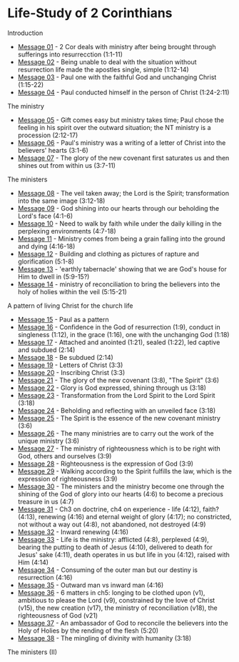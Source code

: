 # Life-Study of 2 Corinthians

Introduction
- [Message 01](msg01.md) - 2 Cor deals with ministry after being brought through sufferings into resurrecction (1:1-11) 
- [Message 02](msg02.md) - Being unable to deal with the situation without resurrection life made the apostles single, simple (1:12-14)
- [Message 03](msg03.md) - Paul one with the faithful God and unchanging Christ (1:15-22)
- [Message 04](msg04.md) - Paul conducted himself in the person of Christ (1:24-2:11)

The ministry
- [Message 05](msg05.md) - Gift comes easy but ministry takes time; Paul chose the feeling in his spirit over the outward situation; the NT ministry is a procession (2:12-17)
- [Message 06](msg06.md) - Paul's ministry was a writing of a letter of Christ into the believers' hearts (3:1-6)
- [Message 07](msg07.md) - The glory of the new covenant first saturates us and then shines out from within us (3:7-11)

The ministers
- [Message 08](msg08.md) - The veil taken away; the Lord is the Spirit; transformation into the same image (3:12-18)
- [Message 09](msg09.md) - God shining into our hearts through our beholding the Lord's face (4:1-6)
- [Message 10](msg10.md) - Need to walk by faith while under the daily killing in the perplexing environments (4:7-18)
- [Message 11](msg11.md) - Ministry comes from being a grain falling into the ground and dying (4:16-18)
- [Message 12](msg12.md) - Building and clothing as pictures of rapture and glorification (5:1-8)
- [Message 13](msg13.md) - 'earthly tabernacle' showing that we are God's house for Him to dwell in (5:9-15?)
- [Message 14](msg14.md) - ministry of reconciliation to bring the believers into the holy of holies within the veil (5:15-21)

A pattern of living Christ for the church life
- [Message 15](msg15.md) - Paul as a pattern
- [Message 16](msg16.md) - Confidence in the God of resurrection (1:9), conduct in singleness (1:12), in the grace (1:16), one with the unchanging God (1:18)
- [Message 17](msg17.md) - Attached and anointed (1:21), sealed (1:22), led captive and subdued (2:14)
- [Message 18](msg18.md) - Be subdued (2:14)
- [Message 19](msg19.md) - Letters of Christ (3:3)
- [Message 20](msg20.md) - Inscribing Christ (3:3)
- [Message 21](msg21.md) - The glory of the new covenant (3:8), "The Spirit" (3:6)
- [Message 22](msg22.md) - Glory is God expressed, shining through us (3:18)
- [Message 23](msg23.md) - Transformation from the Lord Spirit to the Lord Spirit (3:18)
- [Message 24](msg24.md) - Beholding and reflecting with an unveiled face (3:18)
- [Message 25](msg25.md) - The Spirit is the essence of the new covenant ministry (3:6)
- [Message 26](msg26.md) - The many ministries are to carry out the work of the unique ministry (3:6)
- [Message 27](msg27.md) - The ministry of righteousness which is to be right with God, others and ourselves (3:9)
- [Message 28](msg28.md) - Righteousness is the expression of God (3:9)
- [Message 29](msg29.md) - Walking according to the Spirit fulfills the law, which is the expression of righteousness (3:9)
- [Message 30](msg30.md) - The ministers and the ministry become one through the shining of the God of glory into our hearts (4:6) to become a precious treasure in us (4:7)
- [Message 31](msg31.md) - Ch3 on doctrine, ch4 on experience - life (4:12), faith? (4:13), renewing (4:16) and eternal weight of glory (4:17); no constricted, not without a way out (4:8), not abandoned, not destroyed (4:9)
- [Message 32](msg32.md) - Inward renewing (4:16)
- [Message 33](msg33.md) - Life is the ministry: afflicted (4:8), perplexed (4:9), bearing the putting to death of Jesus (4:10), delivered to death for Jesus' sake (4:11), death operates in us but life in you (4:12), raised with Him (4:14)
- [Message 34](msg34.md) - Consuming of the outer man but our destiny is resurrection (4:16)
- [Message 35](msg35.md) - Outward man vs inward man (4:16)
- [Message 36](msg36.md) - 6 matters in ch5: longing to be clothed upon (v1), ambitious to please the Lord (v9), constrained by the love of Christ (v15), the new creation (v17), the ministry of reconciliation (v18), the righteousness of God (v21)
- [Message 37](msg37.md) - An ambassador of God to reconcile the believers into the Holy of Holies by the rending of the flesh (5:20)
- [Message 38](msg38.md) - The mingling of divinity with humanity (3:18)

The ministers (II)
